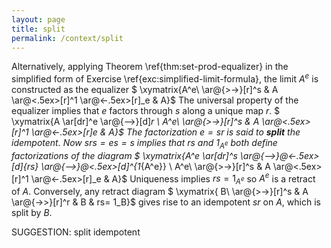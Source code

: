 ```yaml
---
layout: page
title: split
permalink: /context/split
---
```

Alternatively, applying Theorem \ref{thm:set-prod-equalizer} in the simplified form of Exercise \ref{exc:simplified-limit-formula}, the limit $A^e$ is constructed as the equalizer
$ \xymatrix{A^e\ \ar@{>->}[r]^s & A \ar@<.5ex>[r]^1 \ar@<-.5ex>[r]_e & A}$ The universal property of the equalizer  implies that $e$ factors through $s$ along a unique map $r$.
$ \xymatrix{A \ar[dr]^e \ar@{-->}[d]_r \\ A^e\ \ar@{>->}[r]^s & A \ar@<.5ex>[r]^1 \ar@<-.5ex>[r]_e & A}$ The factorization $e = sr$ is said to **split** the idempotent.
Now $srs = es =s$ implies that $rs$ and $1_{A^e}$ both define factorizations of the diagram
$ \xymatrix{A^e \ar[dr]^s \ar@{-->}@<-.5ex>[d]_{rs} \ar@{-->}@<.5ex>[d]^{1_{A^e}} \\ A^e\ \ar@{>->}[r]^s & A \ar@<.5ex>[r]^1 \ar@<-.5ex>[r]_e & A}$ Uniqueness implies $rs = 1_{A^e}$ so $A^e$ is a retract of $A$. Conversely, any retract diagram
$ \xymatrix{ B\ \ar@{>->}[r]^s & A \ar@{->>}[r]^r & B & rs= 1_B}$ gives rise to an idempotent $sr$ on $A$, which is split by  $B$.


SUGGESTION: split idempotent